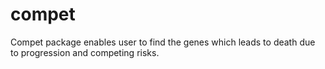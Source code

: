 # compet
Compet package enables user to find the genes which leads to death due to progression and competing risks.
